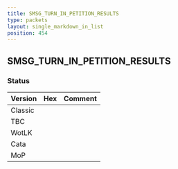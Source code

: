 ```yaml
---
title: SMSG_TURN_IN_PETITION_RESULTS
type: packets
layout: single_markdown_in_list
position: 454
---
```


## SMSG_TURN_IN_PETITION_RESULTS

### Status

Version | Hex | Comment
---------- | ---------- | ---------- 
Classic |  |  
TBC |  |  
WotLK |  |  
Cata |  |  
MoP |  |  